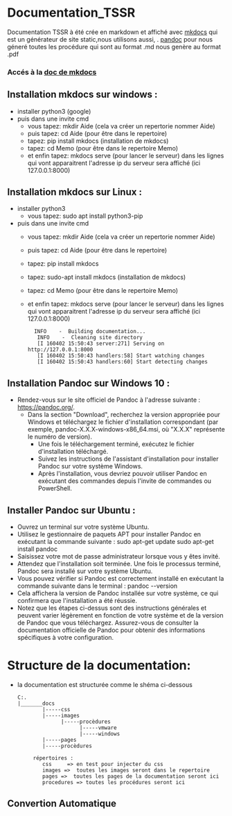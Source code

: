 
# Documentation_TSSR

Documentation TSSR à été crée en markdown et affiché avec [mkdocs](https://www.mkdocs.org/) qui est un générateur de site static,nous utilisons aussi, . [pandoc](https://pandoc.org) pour nous géneré toutes les procédure qui sont au format .md nous genère au format .pdf

### Accés à la [doc de mkdocs](https://www.mkdocs.org/getting-started/)

## Installation mkdocs sur windows : 
- installer python3  (google)
- puis dans une invite cmd
    - vous tapez:   mkdir Aide  (cela va créer un repertorie nommer Aide)
    - puis tapez: cd Aide (pour être dans le repertoire)
    - tapez: pip install mkdocs   (installation de mkdocs)
    - tapez: cd Memo  (pour être dans le repertoire Memo)
    - et enfin tapez: mkdocs serve  (pour lancer le serveur)
            dans les lignes qui vont apparaitrent l'adresse ip du serveur sera affiché  (ici 127.0.0.1:8000)
 ## Installation mkdocs sur Linux :
- installer python3  
    - vous tapez: sudo apt install python3-pip
- puis dans une invite cmd
    - vous tapez:   mkdir Aide  (cela va créer un repertorie nommer Aide)
    - puis tapez: cd Aide (pour être dans le repertoire)
    - tapez: pip install mkdocs
    - tapez: sudo-apt install mkdocs   (installation de mkdocs)
    - tapez: cd Memo  (pour être dans le repertoire Memo)
    - et enfin tapez: mkdocs serve  (pour lancer le serveur)
            dans les lignes qui vont apparaitrent l'adresse ip du serveur sera affiché  (ici 127.0.0.1:8000)
      
            INFO    -  Building documentation...
             INFO    -  Cleaning site directory
             [I 160402 15:50:43 server:271] Serving on http://127.0.0.1:8000
             [I 160402 15:50:43 handlers:58] Start watching changes
             [I 160402 15:50:43 handlers:60] Start detecting changes

## Installation Pandoc sur Windows 10 :
- Rendez-vous sur le site officiel de Pandoc à l'adresse suivante : https://pandoc.org/.
  - Dans la section "Download", recherchez la version appropriée pour Windows et téléchargez le fichier d'installation correspondant (par exemple, pandoc-X.X.X-windows-x86_64.msi, où "X.X.X" représente le numéro de version).
    - Une fois le téléchargement terminé, exécutez le fichier d'installation téléchargé.
    - Suivez les instructions de l'assistant d'installation pour installer Pandoc sur votre système Windows.
    - Après l'installation, vous devriez pouvoir utiliser Pandoc en exécutant des commandes depuis l'invite de commandes ou PowerShell.

## Installer Pandoc sur Ubuntu :
- Ouvrez un terminal sur votre système Ubuntu.
- Utilisez le gestionnaire de paquets APT pour installer Pandoc en exécutant la commande suivante :
      sudo apt-get update
        sudo apt-get install pandoc
- Saisissez votre mot de passe administrateur lorsque vous y êtes invité.
- Attendez que l'installation soit terminée. Une fois le processus terminé, Pandoc sera installé sur votre système Ubuntu.
- Vous pouvez vérifier si Pandoc est correctement installé en exécutant la commande suivante dans le terminal :
        pandoc --version
- Cela affichera la version de Pandoc installée sur votre système, ce qui confirmera que l'installation a été réussie.
- Notez que les étapes ci-dessus sont des instructions générales et peuvent varier légèrement en fonction de votre système et de la version de Pandoc que vous téléchargez. Assurez-vous de consulter la documentation officielle de Pandoc pour obtenir des informations spécifiques à votre configuration.

# Structure de la documentation:
  - la documentation est structurée comme le shéma ci-dessous
 
        C:.
        |_______docs
                |-----css
                |-----images
                      |-----procèdures
                            |-----vmware
                            |-----windows
                |-----pages
                |-----procèdures
    
             répertoires :
                css     => en test pour injecter du css
                images =>  toutes les images seront dans le repertoire
                pages =>  toutes les pages de la documentation seront ici
                procedures => toutes les procédures seront ici
## Convertion Automatique

